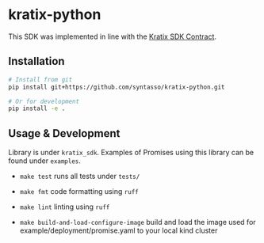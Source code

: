 # kratix-python

This SDK was implemented in line with the [Kratix SDK Contract](https://github.com/syntasso/kratix/blob/main/sdk/contract.go).

## Installation

```bash
# Install from git
pip install git+https://github.com/syntasso/kratix-python.git

# Or for development
pip install -e .
```

## Usage & Development

Library is under `kratix_sdk`. Examples of Promises using this library can be found under `examples`.

* `make test` runs all tests under `tests/`

* `make fmt` code formatting using `ruff`

* `make lint` linting using `ruff`

* `make build-and-load-configure-image` build and load the image used for example/deployment/promise.yaml to your local kind cluster